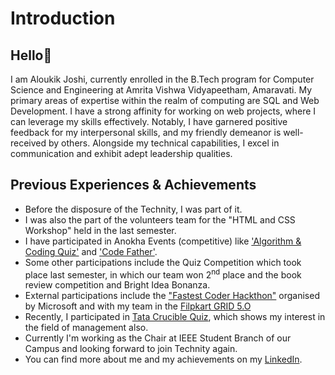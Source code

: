# Introduction

## Hello👋
I am Aloukik Joshi, currently enrolled in the B.Tech program for Computer Science and Engineering at Amrita Vishwa Vidyapeetham, Amaravati. My primary areas of expertise within the realm of computing are SQL and Web Development. I have a strong affinity for working on web projects, where I can leverage my skills effectively. Notably, I have garnered positive feedback for my interpersonal skills, and my friendly demeanor is well-received by others. Alongside my technical capabilities, I excel in communication and exhibit adept leadership qualities.

## Previous Experiences & Achievements
* Before the disposure of the Technity, I was part of it.
* I was also the part of the volunteers team for the "HTML and CSS Workshop" held in the last semester.
* I have participated in Anokha Events (competitive) like ['Algorithm & Coding Quiz'](https://github.com/aloukikjoshi/technity-tasks/blob/main/introspection/anokha%20certificates/Algorithm%20%26%20Coding%20Quiz.jpg) and ['Code Father'](https://github.com/aloukikjoshi/technity-tasks/blob/main/introspection/anokha%20certificates/Code%20Father.jpg).
* Some other participations include the Quiz Competition which took place last semester, in which our team won 2<sup>nd</sup> place and the book review competition and Bright Idea Bonanza.
* External participations include the ["Fastest Coder Hackthon"](https://github.com/aloukikjoshi/technity-tasks/files/12475870/Aloukik_FCH.pdf)
 organised by Microsoft and with my team in the [Filpkart GRID 5.O](https://unstop.com/certificate-preview/87ea5cd6-c146-4fc4-884c-3e04dcb14b3d?utm_campaign=site-emails&utm_medium=d2c-automated&utm_source=wow-look-at-your-certificate-flipkart-grid-50-software-development-track)
* Recently, I participated in [Tata Crucible Quiz](https://unstop.com/certificate-preview/691643c6-2d10-4a9e-87ca-a4f5dbe78f98?utm_campaign=site-emails), which shows my interest in the field of management also.
* Currently I'm working as the Chair at IEEE Student Branch of our Campus and looking forward to join Technity again.
* You can find more about me and my achievements on my [LinkedIn](https://www.linkedin.com/in/aloukik-joshi-a50214216).
